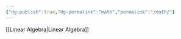 ```yaml
---
{"dg-publish":true,"dg-permalink":"math","permalink":"/math/"}
---
```


[[Linear Algebra\|Linear Algebra]]